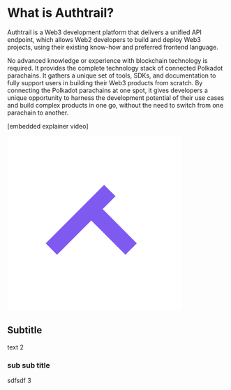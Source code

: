 # What is Authtrail?

Authtrail is a Web3 development platform that delivers a unified API endpoint, which allows Web2 developers to build and deploy Web3 projects, using their existing know-how and preferred frontend language.

No advanced knowledge or experience with blockchain technology is required.
It provides the complete technology stack of connected Polkadot parachains.
It gathers a unique set of tools, SDKs, and documentation to fully support users in building their Web3 products from scratch.
By connecting the Polkadot parachains at one spot, it gives developers a unique opportunity to harness the development potential of their use cases and build complex products in one go, without the need to switch from one parachain to another.

[embedded explainer video]

![logo](../assets/logo.png)

## Subtitle

text 2

### sub sub title

sdfsdf 3

